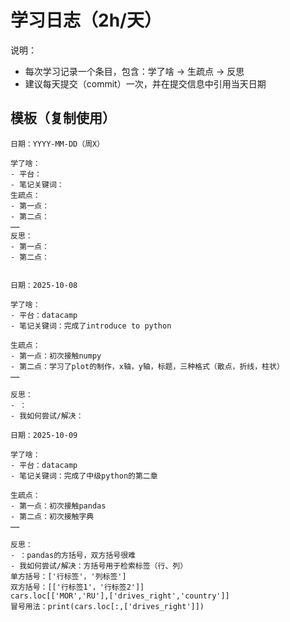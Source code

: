 # 学习日志（2h/天）
说明：
- 每次学习记录一个条目，包含：学了啥 → 生疏点 → 反思
- 建议每天提交（commit）一次，并在提交信息中引用当天日期

## 模板（复制使用）
```
日期：YYYY-MM-DD（周X）

学了啥：
- 平台：
- 笔记关键词：
生疏点：
- 第一点：
- 第二点：
……
反思：
- 第一点：
- 第二点：


日期：2025-10-08

学了啥：
- 平台：datacamp
- 笔记关键词：完成了introduce to python

生疏点：
- 第一点：初次接触numpy
- 第二点：学习了plot的制作，x轴，y轴，标题，三种格式（散点，折线，柱状）
……

反思：
- ：
- 我如何尝试/解决：

日期：2025-10-09

学了啥：
- 平台：datacamp
- 笔记关键词：完成了中级python的第二章

生疏点：
- 第一点：初次接触pandas
- 第二点：初次接触字典
……

反思：
- ：pandas的方括号，双方括号很难
- 我如何尝试/解决：方括号用于检索标签（行、列）
单方括号：['行标签'，'列标签']
双方括号：[['行标签1'，'行标签2']]
cars.loc[['MOR','RU'],['drives_right','country']]
冒号用法：print(cars.loc[:,['drives_right']])
